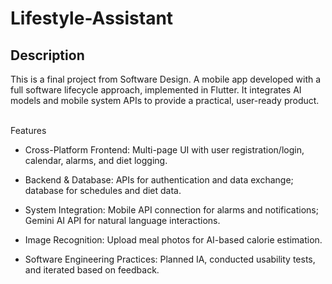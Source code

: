 # Lifestyle-Assistant

## Description
This is a final project from Software Design.
A mobile app developed with a full software lifecycle approach, implemented in Flutter. It integrates AI models and mobile system APIs to provide a practical, user-ready product.

<br>Features<br>

- Cross-Platform Frontend: Multi-page UI with user registration/login, calendar, alarms, and diet logging.

- Backend & Database: APIs for authentication and data exchange; database for schedules and diet data.

- System Integration: Mobile API connection for alarms and notifications; Gemini AI API for natural language interactions.

- Image Recognition: Upload meal photos for AI-based calorie estimation.

- Software Engineering Practices: Planned IA, conducted usability tests, and iterated based on feedback.
